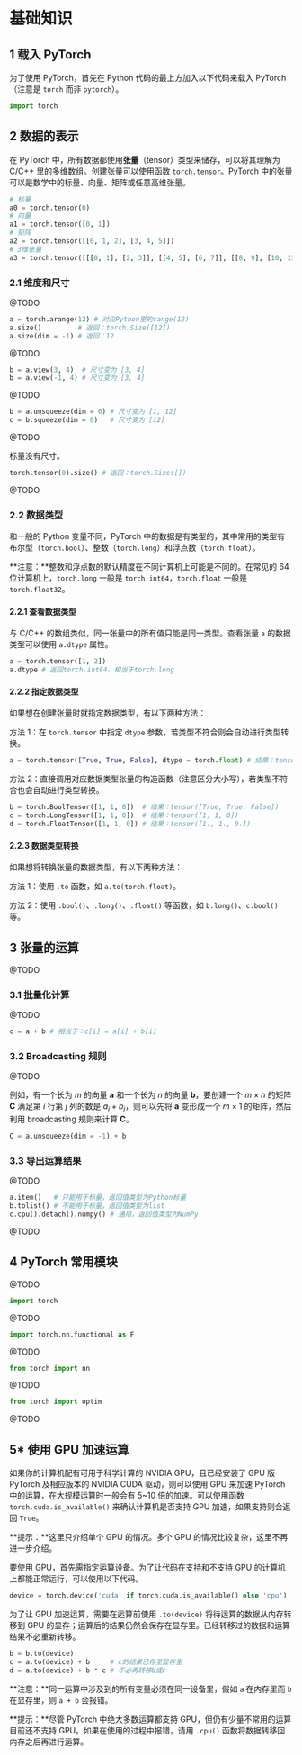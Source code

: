 # 基础知识

## 1 载入 PyTorch

为了使用 PyTorch，首先在 Python 代码的最上方加入以下代码来载入 PyTorch（注意是 `torch` 而非 `pytorch`）。

```py
import torch
```

## 2 数据的表示

在 PyTorch 中，所有数据都使用**张量**（tensor）类型来储存，可以将其理解为 C/C++ 里的多维数组。创建张量可以使用函数 `torch.tensor`。PyTorch 中的张量可以是数学中的标量、向量、矩阵或任意高维张量。

```py
# 标量
a0 = torch.tensor(0)
# 向量
a1 = torch.tensor([0, 1])
# 矩阵
a2 = torch.tensor([[0, 1, 2], [3, 4, 5]])
# 3维张量
a3 = torch.tensor([[[0, 1], [2, 3]], [[4, 5], [6, 7]], [[8, 9], [10, 11]], [[12, 13], [14, 15]]])
```

### 2.1 维度和尺寸

@TODO

```py
a = torch.arange(12) # 对应Python里的range(12)
a.size()         # 返回：torch.Size([12])
a.size(dim = -1) # 返回：12
```

@TODO

```py
b = a.view(3, 4)  # 尺寸变为 [3, 4]
b = a.view(-1, 4) # 尺寸变为 [3, 4]
```

@TODO

```py
b = a.unsqueeze(dim = 0) # 尺寸变为 [1, 12]
c = b.squeeze(dim = 0)   # 尺寸变为 [12]
```

@TODO

标量没有尺寸。

```py
torch.tensor(0).size() # 返回：torch.Size([])
```

@TODO

### 2.2 数据类型

和一般的 Python 变量不同，PyTorch 中的数据是有类型的，其中常用的类型有布尔型（`torch.bool`）、整数（`torch.long`）和浮点数（`torch.float`）。

**注意：**整数和浮点数的默认精度在不同计算机上可能是不同的。在常见的 64 位计算机上，`torch.long` 一般是 `torch.int64`，`torch.float` 一般是 `torch.float32`。

#### 2.2.1 查看数据类型

与 C/C++ 的数组类似，同一张量中的所有值只能是同一类型。查看张量 `a` 的数据类型可以使用 `a.dtype` 属性。

```py
a = torch.tensor([1, 2])
a.dtype # 返回torch.int64，相当于torch.long
```

#### 2.2.2 指定数据类型

如果想在创建张量时就指定数据类型，有以下两种方法：

方法 1：在 `torch.tensor` 中指定 `dtype` 参数，若类型不符合则会自动进行类型转换。

```py
a = torch.tensor([True, True, False], dtype = torch.float) # 结果：tensor([1., 1., 0.])
```

方法 2：直接调用对应数据类型张量的构造函数（注意区分大小写），若类型不符合也会自动进行类型转换。

```py
b = torch.BoolTensor([1, 1, 0])  # 结果：tensor([True, True, False])
c = torch.LongTensor([1, 1, 0])  # 结果：tensor([1, 1, 0])
d = torch.FloatTensor([1, 1, 0]) # 结果：tensor([1., 1., 0.])
```

#### 2.2.3 数据类型转换

如果想将转换张量的数据类型，有以下两种方法：

方法 1：使用 `.to` 函数，如 `a.to(torch.float)`。

方法 2：使用 `.bool()`、`.long()`、`.float()` 等函数，如 `b.long()`、`c.bool()` 等。

## 3 张量的运算

@TODO

### 3.1 批量化计算

@TODO

```py
c = a + b # 相当于：c[i] = a[i] + b[i]
```

### 3.2 Broadcasting 规则

@TODO

例如，有一个长为 $m$ 的向量 $\boldsymbol a$ 和一个长为 $n$ 的向量 $\boldsymbol b$，要创建一个 $m\times n$ 的矩阵 $\boldsymbol C$ 满足第 $i$ 行第 $j$ 列的数是 $a_i+b_j$，则可以先将 $\boldsymbol a$ 变形成一个 $m\times 1$ 的矩阵，然后利用 broadcasting 规则来计算 $\boldsymbol C$。

```py
C = a.unsqueeze(dim = -1) + b
```

### 3.3 导出运算结果

@TODO

```py
a.item()   # 只能用于标量，返回值类型为Python标量
b.tolist() # 不能用于标量，返回值类型为list
c.cpu().detach().numpy() # 通用，返回值类型为NumPy
```

@TODO

## 4 PyTorch 常用模块

@TODO

```py
import torch
```

@TODO

```py
import torch.nn.functional as F
```

@TODO

```py
from torch import nn
```

@TODO

```py
from torch import optim
```

@TODO

## 5\* 使用 GPU 加速运算

如果你的计算机配有可用于科学计算的 NVIDIA GPU，且已经安装了 GPU 版 PyTorch 及相应版本的 NVIDIA CUDA 驱动，则可以使用 GPU 来加速 PyTorch 中的运算，在大规模运算时一般会有 5~10 倍的加速。可以使用函数 `torch.cuda.is_available()` 来确认计算机是否支持 GPU 加速，如果支持则会返回 `True`。

**提示：**这里只介绍单个 GPU 的情况。多个 GPU 的情况比较复杂，这里不再进一步介绍。

要使用 GPU，首先需指定运算设备。为了让代码在支持和不支持 GPU 的计算机上都能正常运行，可以使用以下代码。

```py
device = torch.device('cuda' if torch.cuda.is_available() else 'cpu')
```

为了让 GPU 加速运算，需要在运算前使用 `.to(device)` 将待运算的数据从内存转移到 GPU 的显存；运算后的结果仍然会保存在显存里。已经转移过的数据和运算结果不必重新转移。

```py
b = b.to(device)
c = a.to(device) + b     # c的结果已存至显存里
d = a.to(device) + b * c # 不必再转移b或c
```

**注意：**同一运算中涉及到的所有变量必须在同一设备里，假如 `a` 在内存里而 `b` 在显存里，则 `a + b` 会报错。

**提示：**尽管 PyTorch 中绝大多数运算都支持 GPU，但仍有少量不常用的运算目前还不支持 GPU。如果在使用的过程中报错，请用 `.cpu()` 函数将数据转移回内存之后再进行运算。
